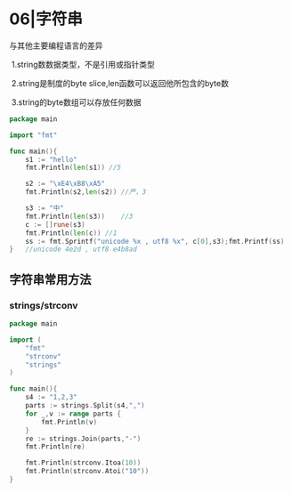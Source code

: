 # 06|字符串

与其他主要编程语言的差异

​	1.string数数据类型，不是引用或指针类型

​	2.string是制度的byte slice,len函数可以返回他所包含的byte数

​	3.string的byte数组可以存放任何数据

```go
package main

import "fmt"

func main(){
	s1 := "hello"
	fmt.Println(len(s1)) //5

	s2 := "\xE4\xB8\xA5"
	fmt.Println(s2,len(s2))	//严，3

	s3 := "中"
	fmt.Println(len(s3))	//3
	c := []rune(s3)
	fmt.Println(len(c))	//1
	ss := fmt.Sprintf("unicode %x , utf8 %x", c[0],s3);fmt.Printf(ss)
}	//unicode 4e2d , utf8 e4b8ad

```

## 字符串常用方法

### strings/strconv

```go
package main

import (
	"fmt"
	"strconv"
	"strings"
)

func main(){
	s4 := "1,2,3"
	parts := strings.Split(s4,",")
	for _,v := range parts {
		fmt.Println(v)
	}
	re := strings.Join(parts,"-")
	fmt.Println(re)

	fmt.Println(strconv.Itoa(10))
	fmt.Println(strconv.Atoi("10"))
}

```



